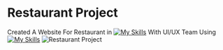 # Restaurant Project
 Created A Website For Restaurant  in [![My Skills](https://skillicons.dev/icons?i=react)](https://skillicons.dev) With UI/UX Team Using  [![My Skills](https://skillicons.dev/icons?i=html,css,bootstrap,javascript)](https://skillicons.dev)
![Restaurant Project](https://github.com/Kingsman119/Project-Master/assets/154053800/c2c20ea2-dbff-4d1d-a000-4bd3a6c9731e)
